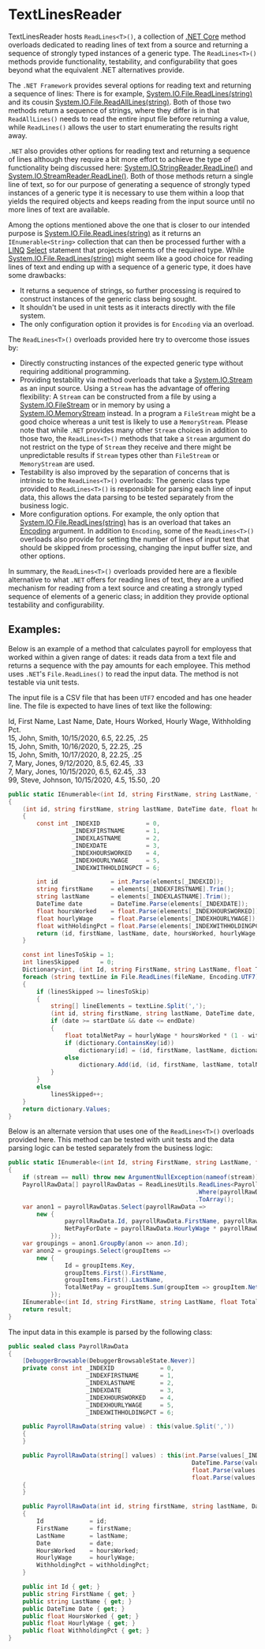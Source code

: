 # TextLinesReader #
TextLinesReader hosts `ReadLines<T>()`, a collection of [.NET Core](https://docs.microsoft.com/en-us/dotnet/core/introduction) method overloads dedicated to reading lines of text from a source and returning a sequence of strongly typed instances of a generic type.  The `ReadLines<T>()` methods provide functionality, testability, and configurability that goes beyond what the equivalent .NET alternatives provide.

The `.NET Framework` provides several options for reading text and returning a sequence of lines:  There is for example, [System.IO.File.ReadLines(string)](https://docs.microsoft.com/en-us/dotnet/api/system.io.file.readlines?view=netcore-3.1) and its cousin [System.IO.File.ReadAllLines(string)](https://docs.microsoft.com/en-us/dotnet/api/system.io.file.readalllines?view=netcore-3.1).  Both of those two methods return a sequence of strings, where they differ is in that `ReadAllLines()` needs to read the entire input file before returning a value, while `ReadLines()` allows the user to start enumerating the results right away.

 `.NET` also provides other options for reading text and returning a sequence of lines although they require a bit more effort to achieve the type of functionality being discussed here:  [System.IO.StringReader.ReadLine()](https://docs.microsoft.com/en-us/dotnet/api/system.io.stringreader.readline?view=netcore-3.1) and [System.IO.StreamReader.ReadLine()](https://docs.microsoft.com/en-us/dotnet/api/system.io.streamreader.readline?view=netcore-3.1#System_IO_StreamReader_ReadLine).  Both of those methods return a single line of text, so for our purpose of generating a sequence of strongly typed instances of a generic type it is necessary to use them within a loop that yields the required objects and keeps reading from the input source until no more lines of text are available.
 
 Among the options mentioned above the one that is closer to our intended purpose is [System.IO.File.ReadLines(string)](https://docs.microsoft.com/en-us/dotnet/api/system.io.file.readlines?view=netcore-3.1) as it returns an `IEnumerable<String>` collection that can then be processed further with a [LINQ](https://docs.microsoft.com/en-us/dotnet/csharp/programming-guide/concepts/linq/) [Select](https://docs.microsoft.com/en-us/dotnet/api/system.linq.enumerable.select?view=netcore-3.1) statement that projects elements of the required type.  While [System.IO.File.ReadLines(string)](https://docs.microsoft.com/en-us/dotnet/api/system.io.file.readlines?view=netcore-3.1) might seem like a good choice for reading lines of text and ending up with a sequence of a generic type, it does have some drawbacks:
- It returns a sequence of strings, so further processing is required to construct instances of the generic class being sought.
- It shouldn't be used in unit tests as it interacts directly with the file system.
- The only configuration option it provides is for `Encoding` via an overload. 

The `ReadLines<T>()` overloads provided here try to overcome those issues by:
- Directly constructing instances of the expected generic type without requiring additional programming.
- Providing testability via method overloads that take a [System.IO.Stream](https://docs.microsoft.com/en-us/dotnet/api/system.io.stream?view=netcore-3.1) as an input source.  Using a `Stream` has the advantage of offering flexibility:  A `Stream` can be constructed from a file by using a [System.IO.FileStream](https://docs.microsoft.com/en-us/dotnet/api/system.io.filestream?view=netcore-3.1) or in memory by using a [System.IO.MemoryStream](https://docs.microsoft.com/en-us/dotnet/api/system.io.memorystream?view=netcore-3.1) instead.  In a program a `FileStream` might be a good choice whereas a unit test is likely to use a `MemoryStream`.  Please note that while `.NET` provides many other `Stream` choices in addition to those two, the `ReadLines<T>()` methods that take a `Stream` argument do not restrict on the type of `Stream` they receive and there might be unpredictable results if `Stream` types other than `FileStream` or `MemoryStream` are used.   
- Testability is also improved by the separation of concerns that is intrinsic to the `ReadLines<T>()` overloads:  The generic class type provided to `ReadLines<T>()` is responsible for parsing each line of input data, this allows the data parsing to be tested separately from the business logic.
- More configuration options.  For example, the only option that [System.IO.File.ReadLines(string)](https://docs.microsoft.com/en-us/dotnet/api/system.io.file.readlines?view=netcore-3.1) has is an overload that takes an [Encoding](https://docs.microsoft.com/en-us/dotnet/api/system.text.encoding?view=netcore-3.1) argument.  In addition to `Encoding`, some of the `ReadLines<T>()` overloads also provide for setting the number of lines of input text that should be skipped from processing, changing the input buffer size, and other options.

In summary, the `ReadLines<T>()` overloads provided here are a flexible alternative to what `.NET` offers for reading lines of text, they are a unified mechanism for reading from a text source and creating a strongly typed sequence of elements of a generic class; in addition they provide optional testability and configurability.

## Examples: ##

Below is an example of a method that calculates payroll for employess that worked within a given range of dates:  it reads data from a text file and returns a sequence with the pay amounts for each employee.  This method uses `.NET`'s `File.ReadLines()` to read the input data.  The method is not testable via unit tests.

The input file is a CSV file that has been `UTF7` encoded and has one header line.  The file is expected to have lines of text like the following:

Id, First Name, Last Name, Date, Hours Worked, Hourly Wage, Withholding Pct.  
15, John, Smith, 10/15/2020, 6.5, 22.25, .25  
15, John, Smith, 10/16/2020, 5, 22.25, .25  
15, John, Smith, 10/17/2020, 8, 22.25, .25  
 7, Mary, Jones, 9/12/2020, 8.5, 62.45, .33  
 7, Mary, Jones, 10/15/2020, 6.5, 62.45, .33  
99, Steve, Johnson, 10/15/2020, 4.5, 15.50, .20  

```C#
public static IEnumerable<(int Id, string FirstName, string LastName, float TotalNetPay)> CalculatePayroll(string fileName, DateTime startDate, DateTime endDate)
{
    (int id, string firstName, string lastName, DateTime date, float hoursWorked, float hourlyWage, float withHoldingPct) ParseElements(string[] elements)
    {
        const int _INDEXID             = 0,
                  _INDEXFIRSTNAME      = 1,
                  _INDEXLASTNAME       = 2,
                  _INDEXDATE           = 3,
                  _INDEXHOURSWORKED    = 4,
                  _INDEXHOURLYWAGE     = 5,
                  _INDEXWITHHOLDINGPCT = 6;

        int id               = int.Parse(elements[_INDEXID]);
        string firstName     = elements[_INDEXFIRSTNAME].Trim();
        string lastName      = elements[_INDEXLASTNAME].Trim();
        DateTime date        = DateTime.Parse(elements[_INDEXDATE]);
        float hoursWorked    = float.Parse(elements[_INDEXHOURSWORKED]);
        float hourlyWage     = float.Parse(elements[_INDEXHOURLYWAGE]);
        float withHoldingPct = float.Parse(elements[_INDEXWITHHOLDINGPCT]);
        return (id, firstName, lastName, date, hoursWorked, hourlyWage, withHoldingPct);
    }

    const int linesToSkip = 1;
    int linesSkipped      = 0;
    Dictionary<int, (int Id, string FirstName, string LastName, float TotalNetPay)> dictionary = new Dictionary<int, (int, string, string, float)>();
    foreach (string textLine in File.ReadLines(fileName, Encoding.UTF7))
    {
        if (linesSkipped >= linesToSkip)
        {
            string[] lineElements = textLine.Split(',');
            (int id, string firstName, string lastName, DateTime date, float hoursWorked, float hourlyWage, float withHoldingPct) = ParseElements(lineElements);
            if (date >= startDate && date <= endDate)
            {
                float totalNetPay = hourlyWage * hoursWorked * (1 - withHoldingPct);
                if (dictionary.ContainsKey(id))
                    dictionary[id] = (id, firstName, lastName, dictionary[id].TotalNetPay + totalNetPay);
                else
                    dictionary.Add(id, (id, firstName, lastName, totalNetPay));
            }
        }
        else
            linesSkipped++;
    }
    return dictionary.Values;
}
```
Below is an alternate version that uses one of the `ReadLines<T>()` overloads provided here.  This method can be tested with unit tests and the data parsing logic can be tested separately from the business logic:
```C#
public static IEnumerable<(int Id, string FirstName, string LastName, float TotalNetPay)> CalculatePayroll(Stream stream, DateTime startDate, DateTime endDate)
{
    if (stream == null) throw new ArgumentNullException(nameof(stream));
    PayrollRawData[] payrollRawDatas = ReadLinesUtils.ReadLines<PayrollRawData>(stream, new ReadLinesStreamOptions { LinesToSkip = 1, Encoding = Encoding.UTF7 })
                                                     .Where(payrollRawData => payrollRawData.Date >= startDate && payrollRawData.Date <= endDate)
                                                     .ToArray();
    var anon1 = payrollRawDatas.Select(payrollRawData => 
        new {
                payrollRawData.Id, payrollRawData.FirstName, payrollRawData.LastName,
                NetPayForDate = payrollRawData.HourlyWage * payrollRawData.HoursWorked * (1 - payrollRawData.WithholdingPct)
            });
    var groupings = anon1.GroupBy(anon => anon.Id);
    var anon2 = groupings.Select(groupItems => 
        new {
                Id = groupItems.Key,
                groupItems.First().FirstName,
                groupItems.First().LastName,
                TotalNetPay = groupItems.Sum(groupItem => groupItem.NetPayForDate)
            });
    IEnumerable<(int Id, string FirstName, string LastName, float TotalNetPay)> result = anon2.Select(a => (a.Id, a.FirstName, a.LastName, a.TotalNetPay));
    return result;
}
```
The input data in this example is parsed by the following class:
```C#
public sealed class PayrollRawData
{
    [DebuggerBrowsable(DebuggerBrowsableState.Never)]
    private const int _INDEXID             = 0,
                      _INDEXFIRSTNAME      = 1,
                      _INDEXLASTNAME       = 2,
                      _INDEXDATE           = 3,
                      _INDEXHOURSWORKED    = 4,
                      _INDEXHOURLYWAGE     = 5,
                      _INDEXWITHHOLDINGPCT = 6;

    public PayrollRawData(string value) : this(value.Split(','))
    {
    }

    public PayrollRawData(string[] values) : this(int.Parse(values[_INDEXID]), values[_INDEXFIRSTNAME].Trim(), values[_INDEXLASTNAME].Trim(), 
                                                    DateTime.Parse(values[_INDEXDATE]),
                                                    float.Parse(values[_INDEXHOURSWORKED]), float.Parse(values[_INDEXHOURLYWAGE]),
                                                    float.Parse(values[_INDEXWITHHOLDINGPCT]))
    {
    }

    public PayrollRawData(int id, string firstName, string lastName, DateTime date, float hoursWorked, float hourlyWage, float withholdingPct)
    {
        Id             = id;
        FirstName      = firstName;
        LastName       = lastName;
        Date           = date;
        HoursWorked    = hoursWorked;
        HourlyWage     = hourlyWage;
        WithholdingPct = withholdingPct;
    }

    public int Id { get; }
    public string FirstName { get; }
    public string LastName { get; }
    public DateTime Date { get; }
    public float HoursWorked { get; }
    public float HourlyWage { get; }
    public float WithholdingPct { get; }
}
```